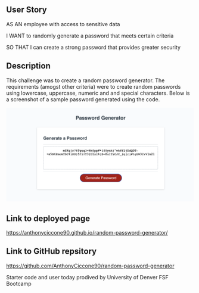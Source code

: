 ## User Story
AS AN employee with access to sensitive data

I WANT to randomly generate a password that meets certain criteria

SO THAT I can create a strong password that provides greater security

## Description
This challenge was to create a random password generator. The requirements (amogst other criteria) were to create random passwords using lowercase, uppercase, numeric and and special characters. Below is a screenshot of a sample password generated using the code.


![Alt text](<Screenshot 2023-07-19 at 12.01.45.png>)

## Link to deployed page
https://anthonyciccone90.github.io/random-password-generator/

## Link to GitHub repsitory 
https://github.com/AnthonyCiccone90/random-password-generator

Starter code and user today prodived by University of Denver FSF Bootcamp